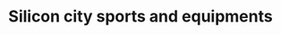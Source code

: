 ---
title: "Silicon city sports and equipments"
url: /bangalore/silicon-city-sports-and-equipments/
shop: Sport
---